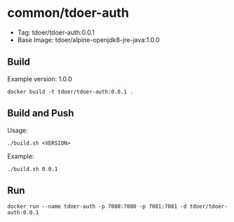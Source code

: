 # common/tdoer-auth

- Tag: tdoer/tdoer-auth:0.0.1
- Base Image: tdoer/alpine-openjdk8-jre-java:1.0.0

## Build

Example version: 1.0.0

```
docker build -t tdoer/tdoer-auth:0.0.1 .
```

## Build and Push

 Usage: 
 
 ```
 ./build.sh <VERSION>
 ```
 
 Example:
  
 ```
 ./build.sh 0.0.1
 ```

## Run    

```
docker run --name tdoer-auth -p 7080:7080 -p 7081:7081 -d tdoer/tdoer-auth:0.0.1
```
